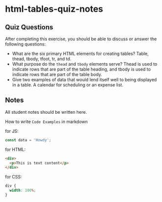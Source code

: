 # html-tables-quiz-notes

## Quiz Questions

After completing this exercise, you should be able to discuss or answer the following questions:

- What are the six primary HTML elements for creating tables?
  Table, thead, tbody, tfoot, tr, and td.
- What purpose do the `thead` and `tbody` elements serve?
  Thead is used to indicate rows that are part of the table heading, and tbody is used to indicate rows that are part of the table body.
- Give two examples of data that would lend itself well to being displayed in a table.
  A calendar for scheduling or an expense list.

## Notes

All student notes should be written here.

How to write `Code Examples` in markdown

for JS:

```javascript
const data = 'Howdy';
```

for HTML:

```html
<div>
  <p>This is text content</p>
</div>
```

for CSS:

```css
div {
  width: 100%;
}
```
